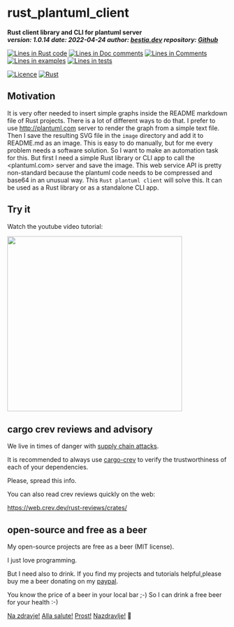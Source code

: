 [comment]: # (auto_md_to_doc_comments segment start A)

# rust_plantuml_client

[comment]: # (auto_cargo_toml_to_md start)

**Rust client library and CLI for plantuml server**  
***version: 1.0.14 date: 2022-04-24 author: [bestia.dev](bestia.dev) repository: [Github](https://github.com/bestia-dev/rust_plantuml_client)***  

[comment]: # (auto_cargo_toml_to_md end)

[comment]: # (auto_lines_of_code start)
[![Lines in Rust code](https://img.shields.io/badge/Lines_in_Rust-81-green.svg)]()
[![Lines in Doc comments](https://img.shields.io/badge/Lines_in_Doc_comments-65-blue.svg)]()
[![Lines in Comments](https://img.shields.io/badge/Lines_in_comments-34-purple.svg)]()
[![Lines in examples](https://img.shields.io/badge/Lines_in_examples-13-yellow.svg)]()
[![Lines in tests](https://img.shields.io/badge/Lines_in_tests-30-orange.svg)]()

[comment]: # (auto_lines_of_code end)

[![Licence](https://img.shields.io/badge/license-MIT-blue.svg)](https://github.com/bestia-dev/rust_plantuml_client/blob/main/LICENSE) [![Rust](https://github.com/bestia-dev/rust_plantuml_client/workflows/RustAction/badge.svg)](https://github.com/bestia-dev/rust_plantuml_client/)

## Motivation

It is very ofter needed to insert simple graphs inside the README markdown file of Rust projects.
There is a lot of different ways to do that.
I prefer to use <http://plantuml.com> server to render the graph from a simple text file.
Then I save the resulting SVG file in the `image` directory and add it to README.md as an image.
This is easy to do manually, but for me every problem needs a software solution.
So I want to make an automation task for this.
But first I need a simple Rust library or CLI app to call the <plantuml.com> server and save the image.
This web service API is pretty non-standard because the plantuml code needs to be compressed and base64 in an unusual way.
This `Rust plantuml client` will solve this. It can be used as a Rust library or as a standalone CLI app.

## Try it

Watch the youtube video tutorial:

<!-- markdownlint-disable MD033 -->
[<img src="https://github.com/bestia-dev/win10_wsl2rust_plantuml_client_debian11/raw/main/images/thumbnail.png" width="400px">](https://bestia.dev/youtube/rust_plantuml_client.html)
<!-- markdownlint-enable MD033 -->

## cargo crev reviews and advisory

We live in times of danger with [supply chain attacks](https://en.wikipedia.org/wiki/Supply_chain_attack).

It is recommended to always use [cargo-crev](https://github.com/crev-dev/cargo-crev) to verify the trustworthiness of each of your dependencies.

Please, spread this info.

You can also read crev reviews quickly on the web:

<https://web.crev.dev/rust-reviews/crates/>

## open-source and free as a beer

My open-source projects are free as a beer (MIT license).

I just love programming.

But I need also to drink. If you find my projects and tutorials helpful,please buy me a beer donating on my [paypal](https://paypal.me/LucianoBestia).

You know the price of a beer in your local bar ;-) So I can drink a free beer for your health :-)

[Na zdravje!](https://translate.google.com/?hl=en&sl=sl&tl=en&text=Na%20zdravje&op=translate) [Alla salute!](https://dictionary.cambridge.org/dictionary/italian-english/alla-salute) [Prost!](https://dictionary.cambridge.org/dictionary/german-english/prost) [Nazdravlje!](https://matadornetwork.com/nights/how-to-say-cheers-in-50-languages/) 🍻

[comment]: # (auto_md_to_doc_comments segment end A)
